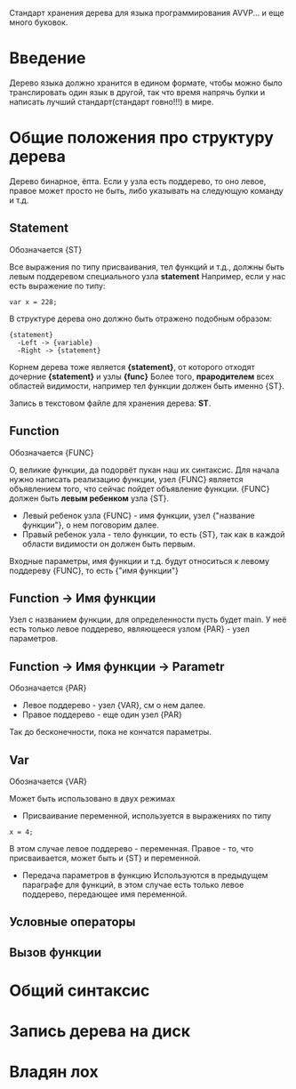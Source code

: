 Стандарт хранения дерева для языка программирования AVVP... и еще много буковок. 
# Введение 
Дерево языка должно хранится в едином формате, чтобы можно было транслировать один язык в другой, так что время напрячь булки и написать лучший стандарт(стандарт говно!!!) в мире.

# Общие положения про структуру дерева

Дерево бинарное, ёпта.
Если у узла есть поддерево, то оно левое, правое может просто не быть, либо указывать на следующую команду и т.д.

## Statement 

Обозначается {ST}

Все выражения по типу присваивания, тел функций и т.д., должны быть левым поддеревом специального узла **statement** 
Например, если у нас есть выражение по типу:
~~~
var x = 228;
~~~
В структуре дерева оно должно быть отражено подобным образом:
~~~
{statement}
  -Left -> {variable}
  -Right -> {statement}
~~~

Корнем дерева тоже является **{statement}**, от которого отходят дочерние **{statement}** и узлы **{func}**
Более того, **прародителем** всех областей видимости, например тел функции должен быть именно {ST}.

Запись в текстовом файле для хранения дерева: **ST**.

## Function

Обозначается {FUNC}

О, великие функции, да подорвёт пукан наш их синтаксис.
Для начала нужно написать реализацию функции, узел {FUNC} является объявлением того, что сейчас пойдет объявление функции. {FUNC} должен быть **левым ребенком** узла {ST}.
- Левый ребенок узла {FUNC} - имя функции, узел {"название функции"}, о нем поговорим далее. 
- Правый ребенок узла - тело функции, то есть {ST}, так как в каждой области видимости он должен быть первым.

Входные параметры, имя функции и т.д. будут относиться к левому поддереву {FUNC}, то есть {"имя функции"}

## Function -> Имя функции

Узел с названием функции, для определенности пусть будет main.
У неё есть только левое поддерево, являющееся узлом {PAR} - узел параметров.

## Function -> Имя функции -> Parametr

Обозначается {PAR}

- Левое поддерево - узел {VAR}, см о нем далее.
- Правое поддерево - еще один узел {PAR}

Так до бесконечности, пока не кончатся параметры.

## Var

Обозначается {VAR}

Может быть использовано в двух режимах
- Присваивание переменной, используется в выражениях по типу
~~~
x = 4;
~~~
В этом случае левое поддерево - переменная. Правое - то, что присваивается, может быть и {ST} и переменной.
- Передача параметров в функцию
Используются в предыдущем параграфе для функций, в этом случае есть только левое поддерево, передающее имя переменной.

## Условные операторы 

## Вызов функции

# Общий синтаксис

# Запись дерева на диск

# Владян лох
